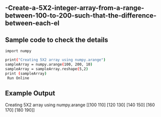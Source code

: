 ## -Create-a-5X2-integer-array-from-a-range-between-100-to-200-such-that-the-difference-between-each-el
##  Sample code to check the details 
```sh
import numpy

print("Creating 5X2 array using numpy.arange")
sampleArray = numpy.arange(100, 200, 10)
sampleArray = sampleArray.reshape(5,2)
print (sampleArray)
 Run Online
```
## Example Output
Creating 5X2 array using numpy.arange
[[100 110]
 [120 130]
 [140 150]
 [160 170]
 [180 190]]

